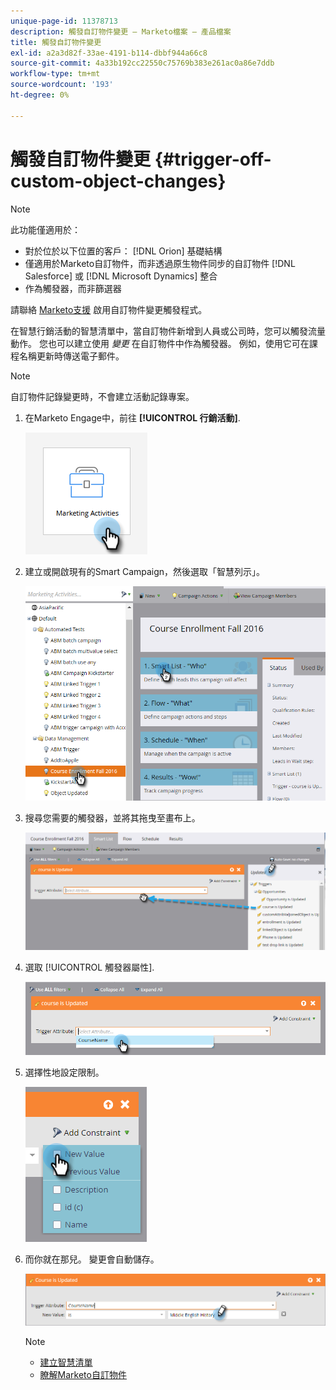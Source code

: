 ```yaml
---
unique-page-id: 11378713
description: 觸發自訂物件變更 — Marketo檔案 — 產品檔案
title: 觸發自訂物件變更
exl-id: a2a3d82f-33ae-4191-b114-dbbf944a66c8
source-git-commit: 4a33b192cc22550c75769b383e261ac0a86e7ddb
workflow-type: tm+mt
source-wordcount: '193'
ht-degree: 0%

---
```


# 觸發自訂物件變更 {#trigger-off-custom-object-changes}

>[!NOTE]
>
>此功能僅適用於：
>
>* 對於位於以下位置的客戶： [!DNL Orion] 基礎結構
>* 僅適用於Marketo自訂物件，而非透過原生物件同步的自訂物件 [!DNL Salesforce] 或 [!DNL Microsoft Dynamics] 整合
>* 作為觸發器，而非篩選器
>
>請聯絡 [Marketo支援](https://nation.marketo.com/t5/Support/ct-p/Support) 啟用自訂物件變更觸發程式。

在智慧行銷活動的智慧清單中，當自訂物件新增到人員或公司時，您可以觸發流量動作。 您也可以建立使用 *變更* 在自訂物件中作為觸發器。 例如，使用它可在課程名稱更新時傳送電子郵件。

>[!NOTE]
>
>自訂物件記錄變更時，不會建立活動記錄專案。

1. 在Marketo Engage中，前往 **[!UICONTROL 行銷活動]**.

   ![](assets/trigger-off-custom-object-changes-1.png)

1. 建立或開啟現有的Smart Campaign，然後選取「智慧列示」。

   ![](assets/trigger-off-custom-object-changes-2.png)

1. 搜尋您需要的觸發器，並將其拖曳至畫布上。

   ![](assets/trigger-off-custom-object-changes-3.png)

1. 選取 [!UICONTROL 觸發器屬性].

   ![](assets/trigger-off-custom-object-changes-4.png)

1. 選擇性地設定限制。

   ![](assets/trigger-off-custom-object-changes-5.png)

1. 而你就在那兒。 變更會自動儲存。

   ![](assets/trigger-off-custom-object-changes-6.png)

   >[!NOTE]
   >
   >* [建立智慧清單](/help/marketo/product-docs/core-marketo-concepts/smart-lists-and-static-lists/creating-a-smart-list/create-a-smart-list.md)
   >* [瞭解Marketo自訂物件](/help/marketo/product-docs/administration/marketo-custom-objects/understanding-marketo-custom-objects.md)

